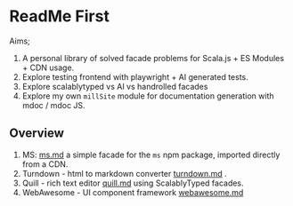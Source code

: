 # ReadMe First

Aims;

1. A personal library of solved facade problems for Scala.js + ES Modules + CDN usage.
2. Explore testing frontend with playwright + AI generated tests.
3. Explore scalablytyped vs AI vs handrolled facades
4. Explore my own `millSite` module for documentation generation with mdoc / mdoc JS.

## Overview

1. MS: [ms.md](ms.md) a simple facade for the `ms` npm package, imported directly from a CDN.
2. Turndown - html to markdown converter [turndown.md](turndown.md) .
3. Quill - rich text editor [quill.md](quill.md) using ScalablyTyped facades.
4. WebAwesome - UI component framework [webawesome.md](webawesome.md)


